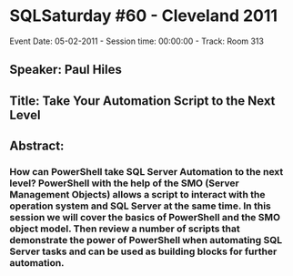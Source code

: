 # SQLSaturday #60 - Cleveland 2011
Event Date: 05-02-2011 - Session time: 00:00:00 - Track: Room 313
## Speaker: Paul Hiles
## Title: Take Your Automation Script to the Next Level
## Abstract:
### How can PowerShell take SQL Server Automation to the next level?  PowerShell with the help of the SMO (Server Management Objects) allows a script to interact with the operation system and SQL Server at the same time.  In this session we will cover the basics of PowerShell and the SMO object model.  Then review a number of scripts that demonstrate the power of PowerShell when automating SQL Server tasks and can be used as building blocks for further automation.

